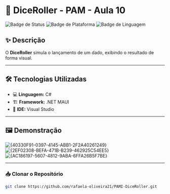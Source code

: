 # 🎲 DiceRoller - PAM - Aula 10

![Badge de Status](https://img.shields.io/badge/status-Concluído-brightgreen)
![Badge de Plataforma](https://img.shields.io/badge/plataforma-.NET%20MAUI-blue)
![Badge de Linguagem](https://img.shields.io/badge/linguagem-C%23-9cf)

## ✨ Descrição

O **DiceRoller** simula o lançamento de um dado, exibindo o resultado de forma visual.

---

## 🛠️ Tecnologias Utilizadas

- 💻 **Linguagem:** C#
- 🏗️ **Framework:** .NET MAUI
- 🧰 **IDE:** Visual Studio

---

<!--## 🎯 Funcionalidades
## 🚀 Como Executar o Projeto

✅ Simula o lançamento de um dado aleatório  
✅ Atualiza o resultado na tela  
✅ Interface amigável e responsiva  
✅ Compatível com diferentes plataformas suportadas pelo .NET MAUI
---
-->

## 🖼️ Demonstração

![{40330F91-0397-4145-ABB1-2F2A40261249}](https://github.com/user-attachments/assets/91b252f1-2cda-4b6e-8b0f-9c17a361219b)
![{2EF02308-BEFA-471B-B239-462925C54EE5}](https://github.com/user-attachments/assets/089bb82b-6f56-470f-b7de-2770f22ec92a)
![{AC186197-5607-4812-9ABA-6FFA26B5F7BE}](https://github.com/user-attachments/assets/8ae7512f-df98-4104-80a0-9f1770da062a)

---

### 📥 Clonar o Repositório

```bash
git clone https://github.com/rafaela-oliveira21/PAMI-DiceRoller.git
